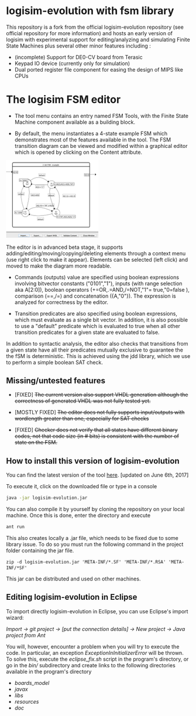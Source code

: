# logisim-evolution with fsm library

This repository is a fork from the official logisim-evolution repository (see official repository for more information) and hosts an early version of logisim with experimental support for editing/analyzing and simulating Finite State Machines plus several other minor features including :

- (incomplete) Support for DE0-CV board from Terasic
- Keypad IO device (currently only for simulation)
- Dual ported register file component for easing the design of MIPS like CPUs

# The logisim FSM editor

* The tool menu contains an entry named FSM Tools, with the Finite State Machine component available as a building block.

* By default, the menu instantiates a 4-state example FSM which demonstrates most of the features available in the tool. The FSM transition diagram can be viewed and modified within a graphical editor which is opened by clicking on the Content attribute.

<img src="doc/en/html/guide/fsm/Screenshot.png" width="50%" height="50%" />    

The editor is in advanced beta stage, it supports adding/editing/moving/copying/deleting elements through a context menu (use right click to make it appear). Elements can be selected (left click) and moved to make the diagram more readable.

* Commands (outputs) value are specified using boolean expressions involving bitvector constants ("0101","1"), inputs (with range selection aka A[2:0]), boolean operators (+=OR,.=AND,/=NOT,"1"= true,"0=false ), comparison (==,/=) and concatenation ({A,"0"}). The expression is analyzed for correctness  by the editor.

* Transition predicates are also specified using boolean expressions, which must evaluate as a single bit vector. In addition, it is also possible to use a "default" predicate which is evaluated to true when all other transition predicates for a given state are evaluated to false.  

In addition to syntactic analysis, the editor also checks that transitions from a given state have all their predicates mutually exclusive to guarantee the the fSM is deterministic. This is achieved using the jdd library, which we use to perform a simple boolean SAT check.


## Missing/untested features

* [FIXED] <del>The current version also support VHDL generation although the correctness of generated VHDL was not fully tested yet<del>.

* [MOSTLY FIXED] <del>The editor does not fully supports input/outputs with wordlength greater than one, especially for SAT checks<del>

* [FIXED] <del>Checker does not verify that all states have different binary codes, not that code size (in # bits) is consistent with the number of state on the FSM<del>.
 


## How to install this version of logisim-evolution

You can find the latest version of the tool [here](http://www.irisa.fr/cosi/HOMEPAGE/Derrien/logisim/logisim-evolution.jar). [updated on June 6th, 2017]

To execute it, click on the downloaded file or type in a console
```bash
java -jar logisim-evolution.jar
```

You can also compile it by yourself by cloning the repository on your local machine. Once this is done, enter the directory and execute
```bash
ant run
```
This also creates locally a .jar file, which needs to be fixed due to some library issue. To do so you must run the following command in the project folder containing the jar file.
```
zip -d logisim-evolution.jar 'META-INF/*.SF' 'META-INF/*.RSA' 'META-INF/*SF'
```

This jar can be distributed and used on other machines.

## Editing logisim-evolution in Eclipse
To import directly logisim-evolution in Eclipse, you can use Eclipse's import wizard:

*Import -> git project -> [put the connection details] -> New project -> Java project from Ant*

You will, however, encounter a problem when you will try to execute the code. In particular, an exception *ExceptionInInitializerError* will be thrown. To solve this, execute the *eclipse_fix.sh* script in the program's directory, or go in the *bin/* subdirectory and create links to the following directories available in the program's directory
* *boards_model*
* *javax*
* *libs*
* *resources*
* *doc*

